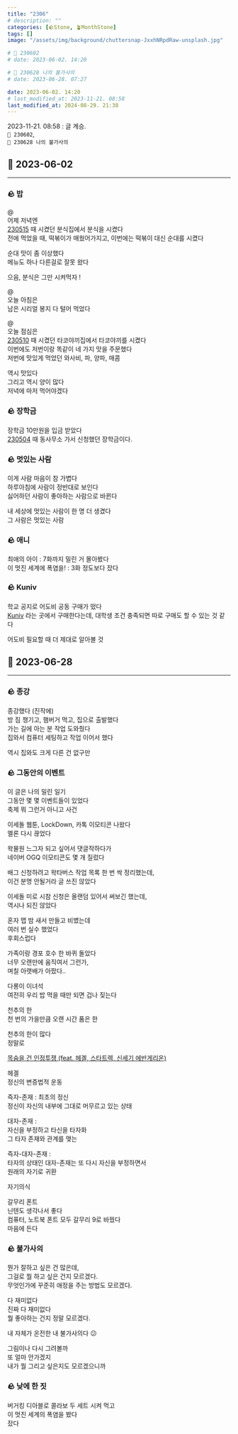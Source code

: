 ```yaml
---
title: "2306"
# description: ""
categories: [🪨Stone, 🪴MonthStone]
tags: []
image: "/assets/img/background/chuttersnap-JxxhNRpdRaw-unsplash.jpg"

# 🌱 230602
# date: 2023-06-02. 14:20

# 🌱 230628 나의 불가사의
# date: 2023-06-28. 07:27

date: 2023-06-02. 14:20
# last_modified_at: 2023-11-21. 08:58
last_modified_at: 2024-08-29. 21:38
---
```


2023-11-21. 08:58 : 글 계승.  
`🌱 230602`,  
`🌱 230628 나의 불가사의`  

## 🗿 2023-06-02

---

### 🪨 밥

@  
어제 저녁엔  
[230515](/posts/monthstone-2305/#-2023-05-15) 때 시켰던 분식집에서 분식을 시켰다  
전에 먹었을 때, 떡볶이가 매웠어가지고, 이번에는 떡볶이 대신 순대를 시켰다  

순대 맛이 좀 이상했다  
메뉴도 하나 다른걸로 잘못 왔다  

으음, 분식은 그만 시켜먹자 !  

@  
오늘 아침은  
남은 시리얼 봉지 다 털어 먹었다  

@  
오늘 점심은  
[230510](/posts/monthstone-2305/#-2023-05-10) 때 시켰던 타코야끼집에서 타코야끼를 시켰다  
이번에도 저번이랑 똑같이 네 가지 맛을 주문했다  
저번에 맛있게 먹었던 와사비, 파, 양파, 매콤  

역시 맛있다  
그리고 역시 양이 많다  
저녁에 마저 먹어야겠다  

### 🪨 장학금

장학금 10만원을 입금 받았다  
[230504](/posts/monthstone-2305/#-2023-05-04) 때 동사무소 가서 신청했던 장학금이다.  

### 🪨 멋있는 사람

이게 사람 마음이 참 가볍다  
하루아침에 사람이 정반대로 보인다  
싫어하던 사람이 좋아하는 사람으로 바뀐다  

내 세상에 멋있는 사람이 한 명 더 생겼다  
그 사람은 멋있는 사람  

### 🪨 애니

최애의 아이 : 7화까지 밀린 거 몰아봤다  
이 멋진 세계에 폭염을! : 3화 정도보다 잤다  

### 🪨 Kuniv

학교 공지로 어도비 공동 구매가 떴다  
[Kuniv](https://www.kuniv.co.kr/main.php) 라는 곳에서 구매한다는데, 대학생 조건 충족되면 따로 구매도 할 수 있는 것 같다  

어도비 필요할 때 더 제대로 알아볼 것  

## 🗿 2023-06-28

---

### 🪨 종강

종강했다 (진작에)  
방 짐 챙기고, 햄버거 먹고, 집으로 출발했다  
가는 길에 아는 분 작업 도와줬다  
집와서 컴퓨터 세팅하고 작업 이어서 했다  

역시 집와도 크게 다른 건 없구만  

### 🪨 그동안의 이벤트

이 글은 나의 밀린 일기  
그동안 몇 몇 이벤트들이 있었다  
축제 뭐 그런거 아니고 사건  

이세돌 웹툰, LockDown, 카톡 이모티콘 나왔다  
멜론 다시 끊었다  

왁물원 느그자 되고 싶어서 댓글작하다가  
네이버 OGQ 이모티콘도 몇 개 질렀다  

배그 신청하려고 왁타버스 작업 목록 한 번 싹 정리했는데,  
이건 분명 안될거라 글 쓰진 않았다  

이세돌 미로 시참 신청은 올랜덤 있어서 써보긴 했는데,  
역시나 되진 않았다  

혼자 맵 밤 새서 만들고 비볐는데  
여러 번 실수 했었다  
후회스럽다  

가족이랑 경포 호수 한 바퀴 돌았다  
너무 오랜만에 움직여서 그런가,  
며칠 아랫배가 아팠다..  

다롱이 이녀석  
여전히 우리 밥 먹을 때만 되면 겁나 짖는다  

천추의 한  
천 번의 가을만큼 오랜 시간 품은 한  

천추의 한이 많다  
정말로  

[목숨을 건 인정투쟁 (feat. 헤겔, 스타트렉, 신세기 에반게리온)](https://www.youtube.com/watch?v=1qjQgSAAMPI)  

헤겔  
정신의 변증법적 운동  

즉자-존재 : 최초의 정신  
정신이 자신의 내부에 그대로 머무르고 있는 상태  

대자-존재 :  
자신을 부정하고 타신을 타자화  
그 타자 존재와 관계를 맺는  

즉자-대자-존재 :  
타자의 상태인 대자-존재는 또 다시 자신을 부정하면서  
원래의 자기로 귀환  

자기의식  

갈무리 폰트  
닌텐도 생각나서 좋다  
컴퓨터, 노트북 폰트 모두 갈무리 9로 바꿨다  
마음에 든다  

### 🪨 불가사의

뭔가 잘하고 싶은 건 많은데,  
그걸로 뭘 하고 싶은 건지 모르겠다.  
무엇인가에 꾸준히 애정을 주는 방법도 모르겠다.  

다 재미없다  
진짜 다 재미없다  
뭘 좋아하는 건지 정말 모르겠다.  

내 자체가 온전한 내 불가사의다 😕  

그림이나 다시 그려볼까  
또 얼마 안가겠지  
내가 뭘 그리고 싶은지도 모르겠으니까  

### 🪨 낮에 한 짓

버거킹 디아블로 콜라보 두 세트 시켜 먹고  
이 멋진 세계의 폭염을 봤다  
잤다  
